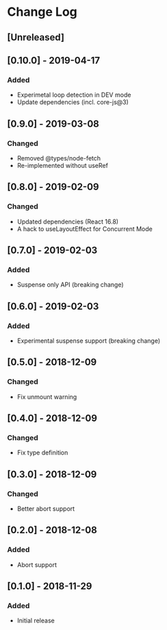# Change Log

## [Unreleased]

## [0.10.0] - 2019-04-17
### Added
- Experimetal loop detection in DEV mode
- Update dependencies (incl. core-js@3)

## [0.9.0] - 2019-03-08
### Changed
- Removed @types/node-fetch
- Re-implemented without useRef

## [0.8.0] - 2019-02-09
### Changed
- Updated dependencies (React 16.8)
- A hack to useLayoutEffect for Concurrent Mode

## [0.7.0] - 2019-02-03
### Added
- Suspense only API (breaking change)

## [0.6.0] - 2019-02-03
### Added
- Experimental suspense support (breaking change)

## [0.5.0] - 2018-12-09
### Changed
- Fix unmount warning

## [0.4.0] - 2018-12-09
### Changed
- Fix type definition

## [0.3.0] - 2018-12-09
### Changed
- Better abort support

## [0.2.0] - 2018-12-08
### Added
- Abort support

## [0.1.0] - 2018-11-29
### Added
- Initial release
